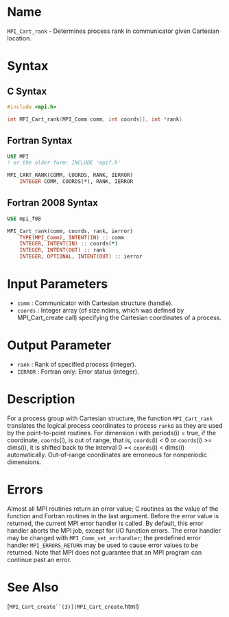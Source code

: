 # Name

`MPI_Cart_rank` - Determines process rank in communicator given
Cartesian location.

# Syntax

## C Syntax

```c
#include <mpi.h>

int MPI_Cart_rank(MPI_Comm comm, int coords[], int *rank)
```

## Fortran Syntax

```fortran
USE MPI
! or the older form: INCLUDE 'mpif.h'

MPI_CART_RANK(COMM, COORDS, RANK, IERROR)
    INTEGER	COMM, COORDS(*), RANK, IERROR
```

## Fortran 2008 Syntax

```fortran
USE mpi_f08

MPI_Cart_rank(comm, coords, rank, ierror)
    TYPE(MPI_Comm), INTENT(IN) :: comm
    INTEGER, INTENT(IN) :: coords(*)
    INTEGER, INTENT(OUT) :: rank
    INTEGER, OPTIONAL, INTENT(OUT) :: ierror
```

# Input Parameters

* `comm` : Communicator with Cartesian structure (handle).
* `coords` : Integer array (of size ndims, which was defined by MPI_Cart_create
call) specifying the Cartesian coordinates of a process.

# Output Parameter

* `rank` : Rank of specified process (integer).
* `IERROR` : Fortran only: Error status (integer).

# Description

For a process group with Cartesian structure, the function `MPI_Cart_rank`
translates the logical process coordinates to process `rank`s as they are
used by the point-to-point routines. For dimension i with periods(i) =
true, if the coordinate, `coords`(i), is out of range, that is, `coords`(i)
< 0 or `coords`(i) >= dims(i), it is shifted back to the interval 0 =<
`coords`(i) < dims(i) automatically. Out-of-range coordinates are
erroneous for nonperiodic dimensions.

# Errors

Almost all MPI routines return an error value; C routines as the value
of the function and Fortran routines in the last argument.
Before the error value is returned, the current MPI error handler is
called. By default, this error handler aborts the MPI job, except for
I/O function errors. The error handler may be changed with
`MPI_Comm_set_errhandler`; the predefined error handler `MPI_ERRORS_RETURN`
may be used to cause error values to be returned. Note that MPI does not
guarantee that an MPI program can continue past an error.

# See Also

[`MPI_Cart_create``(3)](MPI_Cart_create`.html)
